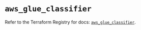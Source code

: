 # `aws_glue_classifier`

Refer to the Terraform Registry for docs: [`aws_glue_classifier`](https://registry.terraform.io/providers/hashicorp/aws/6.10.0/docs/resources/glue_classifier).

